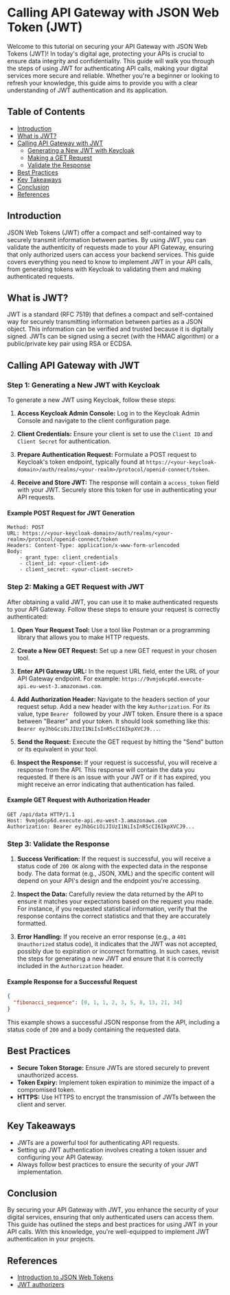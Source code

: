 # Calling API Gateway with JSON Web Token (JWT)

Welcome to this tutorial on securing your API Gateway with JSON Web Tokens (JWT)! In today's digital age, protecting your APIs is crucial to ensure data integrity and confidentiality. This guide will walk you through the steps of using JWT for authenticating API calls, making your digital services more secure and reliable. Whether you're a beginner or looking to refresh your knowledge, this guide aims to provide you with a clear understanding of JWT authentication and its application.

## Table of Contents

- [Introduction](#introduction)
- [What is JWT?](#what-is-jwt)
- [Calling API Gateway with JWT](#calling-api-gateway-with-jwt)
  - [Generating a New JWT with Keycloak](#step-1-generating-a-new-jwt-with-keycloak)
  - [Making a GET Request](#step-2-making-a-get-request-with-jwt)
  - [Validate the Response](#step-3-validate-the-response)
- [Best Practices](#best-practices)
- [Key Takeaways](#key-takeaways)
- [Conclusion](#conclusion)
- [References](#references)

## Introduction

JSON Web Tokens (JWT) offer a compact and self-contained way to securely transmit information between parties. By using JWT, you can validate the authenticity of requests made to your API Gateway, ensuring that only authorized users can access your backend services. This guide covers everything you need to know to implement JWT in your API calls, from generating tokens with Keycloak to validating them and making authenticated requests.

## What is JWT?

JWT is a standard (RFC 7519) that defines a compact and self-contained way for securely transmitting information between parties as a JSON object. This information can be verified and trusted because it is digitally signed. JWTs can be signed using a secret (with the HMAC algorithm) or a public/private key pair using RSA or ECDSA.

## Calling API Gateway with JWT

### Step 1: Generating a New JWT with Keycloak

To generate a new JWT using Keycloak, follow these steps:

1. **Access Keycloak Admin Console:** Log in to the Keycloak Admin Console and navigate to the client configuration page.

2. **Client Credentials:** Ensure your client is set to use the `Client ID` and `Client Secret` for authentication.

3. **Prepare Authentication Request:** Formulate a POST request to Keycloak's token endpoint, typically found at `https://<your-keycloak-domain>/auth/realms/<your-realm>/protocol/openid-connect/token`.

4. **Receive and Store JWT:** The response will contain a `access_token` field with your JWT. Securely store this token for use in authenticating your API requests.

#### Example POST Request for JWT Generation

```http
Method: POST
URL: https://<your-keycloak-domain>/auth/realms/<your-realm>/protocol/openid-connect/token
Headers: Content-Type: application/x-www-form-urlencoded
Body:
    - grant_type: client_credentials
    - client_id: <your-client-id>
    - client_secret: <your-client-secret>
```

### Step 2: Making a GET Request with JWT

After obtaining a valid JWT, you can use it to make authenticated requests to your API Gateway. Follow these steps to ensure your request is correctly authenticated:

1. **Open Your Request Tool:** Use a tool like Postman or a programming library that allows you to make HTTP requests.

2. **Create a New GET Request:** Set up a new GET request in your chosen tool. 

3. **Enter API Gateway URL:** In the request URL field, enter the URL of your API Gateway endpoint. For example: `https://9vmjo6cp6d.execute-api.eu-west-3.amazonaws.com`.

4. **Add Authorization Header:** Navigate to the headers section of your request setup. Add a new header with the key `Authorization`. For its value, type `Bearer ` followed by your JWT token. Ensure there is a space between "Bearer" and your token. It should look something like this: `Bearer eyJhbGciOiJIUzI1NiIsInR5cCI6IkpXVCJ9...`.

5. **Send the Request:** Execute the GET request by hitting the "Send" button or its equivalent in your tool.

6. **Inspect the Response:** If your request is successful, you will receive a response from the API. This response will contain the data you requested. If there is an issue with your JWT or if it has expired, you might receive an error indicating that authentication has failed.

#### Example GET Request with Authorization Header

```http
GET /api/data HTTP/1.1
Host: 9vmjo6cp6d.execute-api.eu-west-3.amazonaws.com
Authorization: Bearer eyJhbGciOiJIUzI1NiIsInR5cCI6IkpXVCJ9...
```

### Step 3: Validate the Response

1. **Success Verification:** If the request is successful, you will receive a status code of `200 OK` along with the expected data in the response body. The data format (e.g., JSON, XML) and the specific content will depend on your API's design and the endpoint you're accessing.

2. **Inspect the Data:** Carefully review the data returned by the API to ensure it matches your expectations based on the request you made. For instance, if you requested statistical information, verify that the response contains the correct statistics and that they are accurately formatted.

3. **Error Handling:** If you receive an error response (e.g., a `401 Unauthorized` status code), it indicates that the JWT was not accepted, possibly due to expiration or incorrect formatting. In such cases, revisit the steps for generating a new JWT and ensure that it is correctly included in the `Authorization` header.

#### Example Response for a Successful Request

```json
{
  "fibonacci_sequence": [0, 1, 1, 2, 3, 5, 8, 13, 21, 34]
}
```

This example shows a successful JSON response from the API, including a status code of `200` and a body containing the requested data.

## Best Practices

- **Secure Token Storage:** Ensure JWTs are stored securely to prevent unauthorized access.
- **Token Expiry:** Implement token expiration to minimize the impact of a compromised token.
- **HTTPS:** Use HTTPS to encrypt the transmission of JWTs between the client and server.

## Key Takeaways

- JWTs are a powerful tool for authenticating API requests.
- Setting up JWT authentication involves creating a token issuer and configuring your API Gateway.
- Always follow best practices to ensure the security of your JWT implementation.

## Conclusion

By securing your API Gateway with JWT, you enhance the security of your digital services, ensuring that only authenticated users can access them. This guide has outlined the steps and best practices for using JWT in your API calls. With this knowledge, you're well-equipped to implement JWT authentication in your projects.

## References

- [Introduction to JSON Web Tokens](https://jwt.io/introduction/)
- [JWT authorizers](https://docs.aws.amazon.com/apigateway/latest/developerguide/http-api-jwt-authorizer.html)